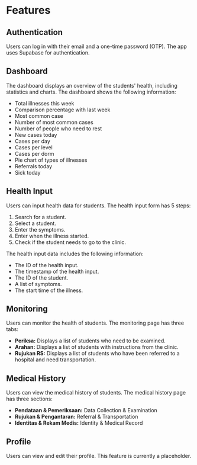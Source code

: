 # Features

## Authentication
Users can log in with their email and a one-time password (OTP). The app uses Supabase for authentication.

## Dashboard
The dashboard displays an overview of the students' health, including statistics and charts. The dashboard shows the following information:
- Total illnesses this week
- Comparison percentage with last week
- Most common case
- Number of most common cases
- Number of people who need to rest
- New cases today
- Cases per day
- Cases per level
- Cases per dorm
- Pie chart of types of illnesses
- Referrals today
- Sick today

## Health Input
Users can input health data for students. The health input form has 5 steps:
1. Search for a student.
2. Select a student.
3. Enter the symptoms.
4. Enter when the illness started.
5. Check if the student needs to go to the clinic.

The health input data includes the following information:
- The ID of the health input.
- The timestamp of the health input.
- The ID of the student.
- A list of symptoms.
- The start time of the illness.

## Monitoring
Users can monitor the health of students. The monitoring page has three tabs:
- **Periksa:** Displays a list of students who need to be examined.
- **Arahan:** Displays a list of students with instructions from the clinic.
- **Rujukan RS:** Displays a list of students who have been referred to a hospital and need transportation.

## Medical History
Users can view the medical history of students. The medical history page has three sections:
- **Pendataan & Pemeriksaan:** Data Collection & Examination
- **Rujukan & Pengantaran:** Referral & Transportation
- **Identitas & Rekam Medis:** Identity & Medical Record

## Profile
Users can view and edit their profile. This feature is currently a placeholder.
